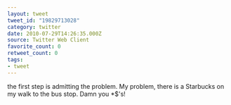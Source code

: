 ```yaml
---
layout: tweet
tweet_id: "19829713028"
category: twitter
date: 2010-07-29T14:26:35.000Z
source: Twitter Web Client
favorite_count: 0
retweet_count: 0
tags:
- tweet
---
```


the first step is admitting the problem. My problem, there is a Starbucks on my walk to the bus stop. Damn you *$'s!
